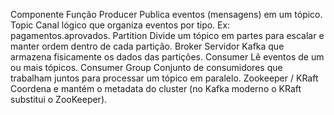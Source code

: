Componente	        Função
Producer	        Publica eventos (mensagens) em um tópico.
Topic	            Canal lógico que organiza eventos por tipo. Ex: pagamentos.aprovados.
Partition	        Divide um tópico em partes para escalar e manter ordem dentro de cada partição.
Broker	            Servidor Kafka que armazena fisicamente os dados das partições.
Consumer	        Lê eventos de um ou mais tópicos.
Consumer Group	    Conjunto de consumidores que trabalham juntos para processar um tópico em paralelo.
Zookeeper / KRaft	Coordena e mantém o metadata do cluster (no Kafka moderno o KRaft substitui o ZooKeeper).